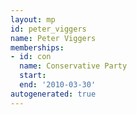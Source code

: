 ```yaml
---
layout: mp
id: peter_viggers
name: Peter Viggers
memberships:
- id: con
  name: Conservative Party
  start: 
  end: '2010-03-30'
autogenerated: true
---
```

